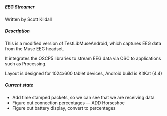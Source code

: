 ##### **EEG Streamer**

Written by Scott Kildall



##### **Description**
This is a modified version of TestLibMuseAndroid, which captures EEG data from the Muse EEG headset.

It integrates the OSCP5 libraries to stream EEG data via OSC to applications such as Processing.

Layout is designed for 1024x600 tablet devices, Android build is KitKat (4.4)


##### **Current state**
- Add time stamped packets, so we can see that we are receiving data
- Figure out connection percentages — ADD Horseshoe
- Figure out battery display, convert to percentages